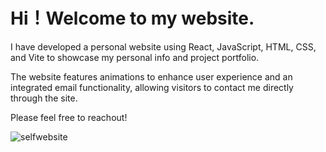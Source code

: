 # Hi！Welcome to my website.

I have developed a personal website using React, JavaScript, HTML, CSS, and Vite to showcase my personal info and project portfolio. 

The website features animations to enhance user experience and an integrated email functionality, allowing visitors to contact me directly through the site. 

Please feel free to reachout!

![selfwebsite](https://github.com/user-attachments/assets/b438eed1-d55c-4567-8799-37df78bc1c2e)
